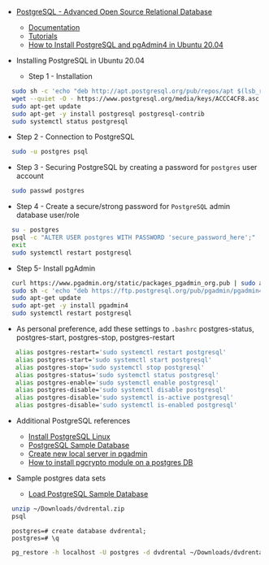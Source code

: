 - [PostgreSQL - Advanced Open Source Relational Database](https://www.postgresql.org/)
  - [Documentation](https://www.postgresql.org/docs/current/index.html)
  - [Tutorials](https://www.postgresql.org/docs/current/tutorial.html)
  - [How to Install PostgreSQL and pgAdmin4 in Ubuntu 20.04](https://tecadmin.net/how-to-install-postgresql-in-ubuntu-20-04/)

- Installing PostgreSQL in Ubuntu 20.04
  - Step 1 - Installation 
```bash
  sudo sh -c 'echo "deb http://apt.postgresql.org/pub/repos/apt $(lsb_release -cs)-pgdg main" > /etc/apt/sources.list.d/pgdg.list'
  wget --quiet -O - https://www.postgresql.org/media/keys/ACCC4CF8.asc | sudo apt-key add -
  sudo apt-get update
  sudo apt-get -y install postgresql postgresql-contrib
  sudo systemctl status postgresql 
```
  - Step 2 - Connection to PostgreSQL
```bash
  sudo -u postgres psql
```
  - Step 3 - Securing PostgreSQL by creating a password for `postgres` user account
```bash
  sudo passwd postgres
```
  - Step 4 - Create a secure/strong password for `PostgreSQL` admin database user/role
```bash
  su - postgres 
  psql -c "ALTER USER postgres WITH PASSWORD 'secure_password_here';" 
  exit
  sudo systemctl restart postgresql 
```
  - Step 5- Install pgAdmin
```bash
  curl https://www.pgadmin.org/static/packages_pgadmin_org.pub | sudo apt-key add -
  sudo sh -c 'echo "deb https://ftp.postgresql.org/pub/pgadmin/pgadmin4/apt/focal pgadmin4 main" > /etc/apt/sources.list.d/pgadmin4.list'
  sudo apt-get update
  sudo apt-get -y install pgadmin4
  sudo systemctl restart postgresql 
```

- As personal preference, add these settings to `.bashrc` postgres-status, postgres-start, postgres-stop, postgres-restart

```bash
   alias postgres-restart='sudo systemctl restart postgresql'
   alias postgres-start='sudo systemctl start postgresql'
   alias postgres-stop='sudo systemctl stop postgresql'
   alias postgres-status='sudo systemctl status postgresql'
   alias postgres-enable='sudo systemctl enable postgresql'
   alias postgres-disable='sudo systemctl disable postgresql'
   alias postgres-disable='sudo systemctl is-active postgresql'
   alias postgres-disable='sudo systemctl is-enabled postgresql'
```

- Additional PostgreSQL references
  - [Install PostgreSQL Linux](https://www.postgresqltutorial.com/install-postgresql-linux/)
  - [PostgreSQL Sample Database](https://www.postgresqltutorial.com/postgresql-sample-database/)
  - [Create new local server in pgadmin](https://stackoverflow.com/questions/53267642/create-new-local-server-in-pgadmin)
  - [How to install pgcrypto module on a postgres DB](https://stackoverflow.com/questions/52630876/how-to-install-pgcrypto-module-on-a-postgres-db/52637460)

- Sample postgres data sets
  - [Load PostgreSQL Sample Database](https://www.postgresqltutorial.com/load-postgresql-sample-database/)
```bash
  unzip ~/Downloads/dvdrental.zip
  psql
```
```postgresql
  postgres=# create database dvdrental;
  postgres=# \q
```
```bash
  pg_restore -h localhost -U postgres -d dvdrental ~/Downloads/dvdrental.tar
```
